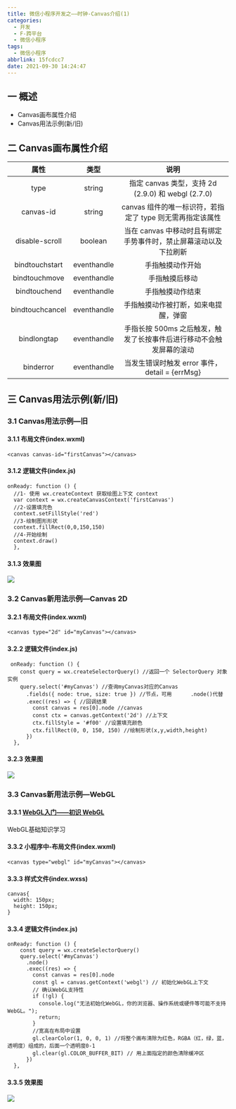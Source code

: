 ```yaml
---
title: 微信小程序开发之——时钟-Canvas介绍(1)
categories:
  - 开发
  - F-跨平台
  - 微信小程序
tags:
  - 微信小程序
abbrlink: 15fcdcc7
date: 2021-09-30 14:24:47
---
```

## 一 概述

* Canvas画布属性介绍
* Canvas用法示例(新/旧)

<!--more-->

## 二 Canvas画布属性介绍

|      属性       |    类型     |                             说明                             |
| :-------------: | :---------: | :----------------------------------------------------------: |
|      type       |   string    |      指定 canvas 类型，支持 2d (2.9.0) 和 webgl (2.7.0)      |
|    canvas-id    |   string    |  canvas 组件的唯一标识符，若指定了 type 则无需再指定该属性   |
| disable-scroll  |   boolean   | 当在 canvas 中移动时且有绑定手势事件时，禁止屏幕滚动以及下拉刷新 |
| bindtouchstart  | eventhandle |                       手指触摸动作开始                       |
|  bindtouchmove  | eventhandle |                        手指触摸后移动                        |
|  bindtouchend   | eventhandle |                       手指触摸动作结束                       |
| bindtouchcancel | eventhandle |             手指触摸动作被打断，如来电提醒，弹窗             |
|   bindlongtap   | eventhandle | 手指长按 500ms 之后触发，触发了长按事件后进行移动不会触发屏幕的滚动 |
|    binderror    | eventhandle |        当发生错误时触发 error 事件，detail = {errMsg}        |

## 三 Canvas用法示例(新/旧)

### 3.1 Canvas用法示例—旧

#### 3.1.1 布局文件(index.wxml)

```
<canvas canvas-id="firstCanvas"></canvas>
```

#### 3.1.2 逻辑文件(index.js)

```
onReady: function () {
  //1- 使用 wx.createContext 获取绘图上下文 context
  var context = wx.createCanvasContext('firstCanvas')
  //2-设置填充色
  context.setFillStyle('red') 
  //3-绘制图形形状
  context.fillRect(0,0,150,150) 
  //4-开始绘制
  context.draw()
  },
```

#### 3.1.3 效果图
![][1]

### 3.2 Canvas新用法示例—Canvas 2D 

#### 3.2.1 布局文件(index.wxml)

```
<canvas type="2d" id="myCanvas"></canvas>
```

#### 3.2.2 逻辑文件(index.js)

```
 onReady: function () {
    const query = wx.createSelectorQuery() //返回一个 SelectorQuery 对象实例
    query.select('#myCanvas') //查询myCanvas对应的Canvas
      .fields({ node: true, size: true }) //节点，可用      .node()代替
      .exec((res) => { //回调结果
        const canvas = res[0].node //canvas
        const ctx = canvas.getContext('2d') //上下文
        ctx.fillStyle = '#f00' //设置填充颜色
        ctx.fillRect(0, 0, 150, 150) //绘制形状(x,y,width,height)
      })
  },
```

#### 3.2.3 效果图

![][1]

### 3.3 Canvas新用法示例—WebGL

#### 3.3.1 [WebGL入门——初识 WebGL][00]

WebGL基础知识学习

#### 3.3.2 小程序中-布局文件(index.wxml)

```
<canvas type="webgl" id="myCanvas"></canvas>
```

#### 3.3.3 样式文件(index.wxss)

```
canvas{
  width: 150px;
  height: 150px;
}
```

#### 3.3.4 逻辑文件(index.js)

```
onReady: function () {
    const query = wx.createSelectorQuery()
    query.select('#myCanvas')
      .node()
      .exec((res) => {
        const canvas = res[0].node
        const gl = canvas.getContext('webgl') // 初始化WebGL上下文
        // 确认WebGL支持性
        if (!gl) {
          console.log("无法初始化WebGL，你的浏览器、操作系统或硬件等可能不支持WebGL。");
          return;
        }
        //宽高在布局中设置
        gl.clearColor(1, 0, 0, 1) //将整个画布清除为红色，RGBA（红，绿，蓝，透明度）组成的，后面一个透明度0-1
        gl.clear(gl.COLOR_BUFFER_BIT) // 用上面指定的颜色清除缓冲区
      })
  },
```

#### 3.3.5 效果图

![][1]



[00]:https://developer.mozilla.org/zh-CN/docs/Web/API/WebGL_API/Tutorial/Getting_started_with_WebGL
[1]:https://cdn.jsdelivr.net/gh/pgzxc/cdn@master/blog-wechat/wechat-canvas-old-view.png